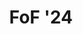 ---
layout: page
title: FoF '24
nav: false
nav_order: 6
dropdown: true
children: 
    - title: FoF '24
      permalink: /FOF24/
    - title: Business of Football '24
      permalink: /BGF24/
    - title: FAME '24
      permalink: /FAME24/
---